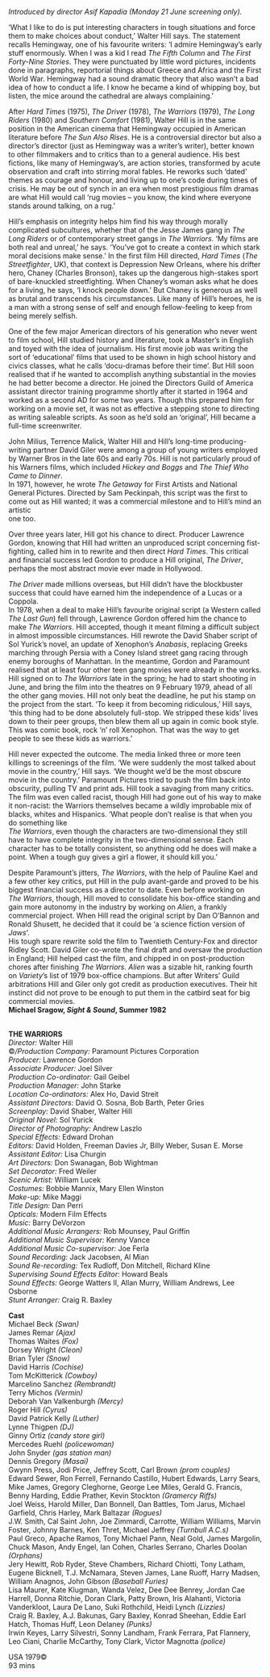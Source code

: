 

_Introduced by director Asif Kapadia (Monday 21 June screening only)._

‘What I like to do is put interesting characters in tough situations and force them to make choices about conduct,’ Walter Hill says. The statement recalls Hemingway, one of his favourite writers: ‘I admire Hemingway’s early stuff enormously. When I was a kid I read _The Fifth Column_ and _The First Forty-Nine Stories_. They were punctuated by little word pictures, incidents done in paragraphs, reportorial things about Greece and Africa and the First World War. Hemingway had a sound dramatic theory that also wasn’t a bad idea of how to conduct a life. I know he became a kind of whipping boy, but listen, the mice around the cathedral are always complaining.’

After _Hard Times_ (1975), _The Driver_ (1978), _The Warriors_ (1979), _The Long Riders_ (1980) and _Southern Comfort_ (1981), Walter Hill is in the same position in the American cinema that Hemingway occupied in American literature before _The Sun Also Rises_. He is a controversial director but also a director’s director (just as Hemingway was a writer’s writer), better known to other filmmakers and to critics than to a general audience. His best fictions, like many of Hemingway’s, are action stories, transformed by acute observation and craft into stirring moral fables. He reworks such ‘dated’ themes as courage and honour, and living up to one’s code during times of crisis. He may be out of synch in an era when most prestigious film dramas are what Hill would call ‘rug movies – you know, the kind where everyone stands around talking, on a rug.’

Hill’s emphasis on integrity helps him find his way through morally complicated subcultures, whether that of the Jesse James gang in _The Long Riders_ or of contemporary street gangs in _The Warriors_. ‘My films are both real and unreal,’ he says. ‘You’ve got to create a context in which stark moral decisions make sense.’ In the first film Hill directed, _Hard Times_ (_The Streetfighter_, UK), that context is Depression New Orleans, where his drifter hero, Chaney (Charles Bronson), takes up the dangerous high-stakes sport of bare-knuckled streetfighting. When Chaney’s woman asks what he does for a living, he says, ‘I knock people down.’ But Chaney is generous as well as brutal and transcends his circumstances. Like many of Hill’s heroes, he is a man with a strong sense of self and enough fellow-feeling to keep from being merely selfish.

One of the few major American directors of his generation who never went to film school, Hill studied history and literature, took a Master’s in English and toyed with the idea of journalism. His first movie job was writing the sort of ‘educational’ films that used to be shown in high school history and civics classes, what he calls ‘docu-dramas before their time’. But Hill soon realised that if he wanted to accomplish anything substantial in the movies he had better become a director. He joined the Directors Guild of America assistant director training programme shortly after it started in 1964 and worked as a second AD for some two years. Though this prepared him for working on a movie set, it was not as effective a stepping stone to directing as writing saleable scripts. As soon as he’d sold an ‘original’, Hill became a full-time screenwriter.

John Milius, Terrence Malick, Walter Hill and Hill’s long-time producing-writing partner David Giler were among a group of young writers employed by Warner Bros in the late 60s and early 70s. Hill is not particularly proud of his Warners films, which included _Hickey and Boggs_ and _The Thief Who Came to Dinner_.  
In 1971, however, he wrote _The Getaway_ for First Artists and National General Pictures. Directed by Sam Peckinpah, this script was the first to come out  as Hill wanted; it was a commercial milestone and to Hill’s mind an artistic  
one too.

Over three years later, Hill got his chance to direct. Producer Lawrence Gordon, knowing that Hill had written an unproduced script concerning fist-fighting, called him in to rewrite and then direct _Hard Times_. This critical and financial success led Gordon to produce a Hill original, _The Driver_, perhaps the most abstract movie ever made in Hollywood.

_The Driver_ made millions overseas, but Hill didn’t have the blockbuster success that could have earned him the independence of a Lucas or a Coppola.  
In 1978, when a deal to make Hill’s favourite original script (a Western called  
_The Last Gun_) fell through, Lawrence Gordon offered him the chance to make _The Warriors_. Hill accepted, though it meant filming a difficult subject in almost impossible circumstances. Hill rewrote the David Shaber script of Sol Yurick’s novel, an update of Xenophon’s _Anabasis_, replacing Greeks marching through Persia with a Coney Island street gang racing through enemy boroughs of Manhattan. In the meantime, Gordon and Paramount realised that at least four other teen gang movies were already in the works. Hill signed on to _The Warriors_ late in the spring; he had to start shooting in June, and bring the film into the theatres on 9 February 1979, ahead of all the other gang movies. Hill not only beat the deadline, he put his stamp on the project from the start. ‘To keep it from becoming ridiculous,’ Hill says, ‘this thing had to be done absolutely full-stop. We stripped these kids’ lives down to their peer groups, then blew them all up again in comic book style. This was comic book, rock ‘n’ roll Xenophon. That was the way to get people to see these kids as warriors.’

Hill never expected the outcome. The media linked three or more teen killings to screenings of the film. ‘We were suddenly the most talked about movie in the country,’ Hill says. ‘We thought we’d be the most obscure movie in the country.’ Paramount Pictures tried to push the film back into obscurity, pulling TV and print ads. Hill took a savaging from many critics. The film was even called racist, though Hill had gone out of his way to make it non-racist: the Warriors themselves became a wildly improbable mix of blacks, whites and Hispanics. ‘What people don’t realise is that when you do something like  
_The Warriors_, even though the characters are two-dimensional they still have to have complete integrity in the two-dimensional sense. Each character has to be totally consistent, so anything odd he does will make a point. When a tough guy gives a girl a flower, it should kill you.’

Despite Paramount’s jitters, _The Warriors_, with the help of Pauline Kael and a few other key critics, put Hill in the pulp avant-garde and proved to be his biggest financial success as a director to date. Even before working on  
_The Warriors_, though, Hill moved to consolidate his box-office standing and gain more autonomy in the industry by working on _Alien_, a frankly commercial project. When Hill read the original script by Dan O’Bannon and Ronald Shusett, he decided that it could be ‘a science fiction version of _Jaws_’.  
His tough spare rewrite sold the film to Twentieth Century-Fox and director Ridley Scott. David Giler co-wrote the final draft and oversaw the production in England; Hill helped cast the film, and chipped in on post-production chores after finishing _The Warriors_. _Alien_ was a sizable hit, ranking fourth on _Variety_’s list of 1979 box-office champions. But after Writers’ Guild arbitrations Hill and Giler only got credit as production executives. Their hit instinct did not prove to be enough to put them in the catbird seat for big commercial movies.  
**Michael Sragow, _Sight & Sound_, Summer 1982**
<br><br>



**THE WARRIORS**  
_Director:_ Walter Hill  
©_/Production Company:_  Paramount Pictures Corporation  
_Producer:_ Lawrence Gordon  
_Associate Producer:_ Joel Silver  
_Production Co-ordinator:_ Gail Geibel  
_Production Manager:_ John Starke  
_Location Co-ordinators:_ Alex Ho, David Streit  
_Assistant Directors:_ David O. Sosna,  Bob Barth, Peter Gries  
_Screenplay:_ David Shaber, Walter Hill  
_Original Novel:_ Sol Yurick  
_Director of Photography:_ Andrew Laszlo  
_Special Effects:_ Edward Drohan  
_Editors:_ David Holden, Freeman Davies Jr,  Billy Weber, Susan E. Morse  
_Assistant Editor:_ Lisa Churgin  
_Art Directors:_ Don Swanagan, Bob Wightman  
_Set Decorator:_ Fred Weiler  
_Scenic Artist:_ William Lucek  
_Costumes:_ Bobbie Mannix, Mary Ellen Winston  
_Make-up:_ Mike Maggi  
_Title Design:_ Dan Perri  
_Opticals:_ Modern Film Effects  
_Music:_ Barry DeVorzon  
_Additional Music Arrangers:_ Rob Mounsey,  Paul Griffin  
_Additional Music Supervisor:_ Kenny Vance  
_Additional Music Co-supervisor:_ Joe Ferla  
_Sound Recording:_ Jack Jacobsen, Al Mian  
_Sound Re-recording:_ Tex Rudloff, Don Mitchell, Richard Kline  
_Supervising Sound Effects Editor:_ Howard Beals  
_Sound Effects:_ George Watters II, Allan Murry, William Andrews, Lee Osborne  
_Stunt Arranger:_ Craig R. Baxley  

**Cast**  
Michael Beck _(Swan)_  
James Remar _(Ajax)_  
Thomas Waites _(Fox)_  
Dorsey Wright _(Cleon)_  
Brian Tyler _(Snow)_  
David Harris _(Cochise)_  
Tom McKitterick _(Cowboy)_  
Marcelino Sanchez _(Rembrandt)_  
Terry Michos _(Vermin)_  
Deborah Van Valkenburgh _(Mercy)_  
Roger Hill _(Cyrus)_  
David Patrick Kelly _(Luther)_  
Lynne Thigpen _(DJ)_  
Ginny Ortiz _(candy store girl)_  
Mercedes Ruehl _(policewoman)_  
John Snyder _(gas station man)_  
Dennis Gregory _(Masai)_  
Gwynn Press, Jodi Price, Jeffrey Scott, Carl Brown _(prom couples)_  
Edward Sewer, Ron Ferrell, Fernando Castillo, Hubert Edwards, Larry Sears, Mike James, Gregory Cleghorne, George Lee Miles, Gerald G. Francis, Benny Harding, Eddie Prather, Kevin Stockton _(Gramercy Riffs)_  
Joel Weiss, Harold Miller, Dan Bonnell, Dan Battles, Tom Jarus, Michael Garfield, Chris Harley, Mark Baltazar _(Rogues)_  
J.W. Smith, Cal Saint John, Joe Zimmardi, Carrotte, William Williams, Marvin Foster, Johnny Barnes, Ken Thret, Michael Jeffrey _(Turnbull A.C.s)_  
Paul Greco, Apache Ramos, Tony Michael Pann, Neal Gold, James Margolin, Chuck Mason, Andy Engel, Ian Cohen, Charles Serrano, Charles Doolan _(Orphans)_  
Jery Hewitt, Rob Ryder, Steve Chambers, Richard Chiotti, Tony Latham, Eugene Bicknell, T.J. McNamara, Steven James, Lane Ruoff, Harry Madsen, William Anagnos, John Gibson _(Baseball Furies)_  
Lisa Maurer, Kate Klugman, Wanda Velez, Dee Dee Benrey, Jordan Cae Harrell, Donna Ritchie, Doran Clark, Patty Brown, Iris Alahanti, Victoria Vanderkloot, Laura De Lano, Suki Rothchild, Heidi Lynch _(Lizzies)_  
Craig R. Baxley, A.J. Bakunas, Gary Baxley, Konrad Sheehan, Eddie Earl Hatch, Thomas Huff, Leon Delaney _(Punks)_  
Irwin Keyes, Larry Silvestri, Sonny Landham, Frank Ferrara, Pat Flannery, Leo Ciani, Charlie McCarthy, Tony Clark, Victor Magnotta _(police)_  

USA 1979©  
93 mins
<!--stackedit_data:
eyJoaXN0b3J5IjpbLTg4Mzg0ODU5OF19
-->
